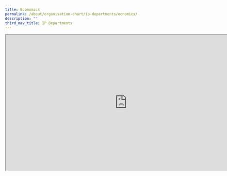 ```yaml
---
title: Economics
permalink: /about/organisation-chart/ip-departments/ecnomics/
description: ""
third_nav_title: IP Departments
---
```

<iframe src="https://docs.google.com/document/d/e/2PACX-1vS4nMRuJ5GKcS3Kj5B5QgM8nuFvPlZJZKWK66lNqJOmdmDKNQZ8FttaOizZ6VHjlANpk9H9CNLNqKs1/pub?embedded=true" width=800px height=450px scrolling="no"></iframe>